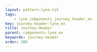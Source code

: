 ```yaml
---
layout: pattern-lyne.njk
tags: 
    - lyne_components_journey_header_en
key: journey-header-lyne_en
title: Journey-Header
parent: components-lyne_en
keywords: journey-header
order: 200
---
```

